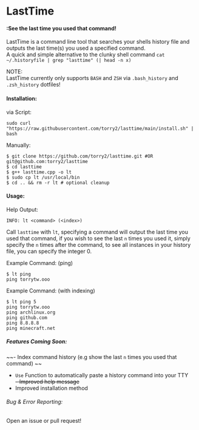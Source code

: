 # LastTime
#### :See the last time you used that command!
  
LastTime is a command line tool that searches your shells history file and outputs the last time(s) you used a specified command.  
A quick and simple alternative to the clunky shell command `cat ~/.historyfile | grep "lasttime" (| head -n x)`  
  
NOTE:  
LastTime currently only supports `BASH` and `ZSH` via `.bash_history` and `.zsh_history` dotfiles!  
  
#### Installation:
via Script:  
```
sudo curl "https://raw.githubusercontent.com/torry2/lasttime/main/install.sh" | bash
```
  
Manually:  
```
$ git clone https://github.com/torry2/lasttime.git #OR git@github.com:torry2/lasttime
$ cd lasttime
$ g++ lasttime.cpp -o lt
$ sudo cp lt /usr/local/bin
$ cd .. && rm -r lt # optional cleanup
```

#### Usage:

Help Output:  
```
INFO: lt <command> (<index>)
```
Call `lasttime` with `lt`, specifying a command will output the last time you used that command, if you wish to see the last `n` times you used it, simply specify the `n` times after the command, to see all instances in your history file, you can specify the integer 0.
   
Example Command: (ping)  
```
$ lt ping
ping torrytw.ooo
```
  
 Example Command: (with indexing)
 ```
 $ lt ping 5
 ping torrytw.ooo
 ping archlinux.org
 ping github.com
 ping 8.8.8.8
 ping minecraft.net
 ```
 
##### Features Coming Soon:  
~~- Index command history (e.g show the last `n` times you used that command)  ~~
- `Use` Function to automatically paste a history command into your TTY  
~~- Improved help message~~
- Improved installation method
  
###### Bug & Error Reporting:  
Open an issue or pull request!  

